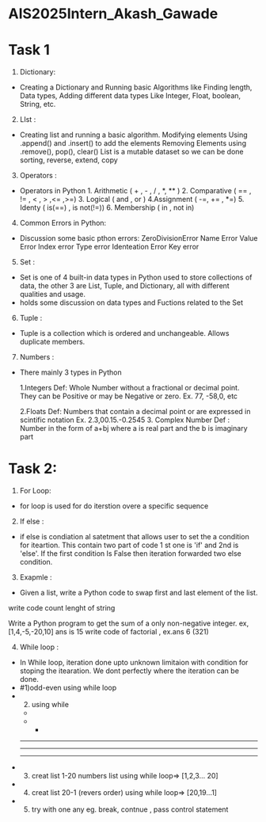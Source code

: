 # AIS2025Intern_Akash_Gawade
# Task 1
1) Dictionary:
  - Creating a Dictionary and Running basic Algorithms like Finding length, Data types, Adding different data types Like Integer, Float, boolean, String, etc.
2) LIst :
  - Creating list and running a basic algorithm. Modifying elements
  	Using .append() and .insert() to add the elements
  	Removing Elements using .remove(), pop(), clear()
  	List is a mutable dataset so we can be done sorting, reverse, extend, copy
3) Operators :
  - Operators in Python
	     1. Arithmetic ( + , - , / , *, ** )
	     2. Comparative ( == , != , < , > ,<= ,>=)
	     3. Logical ( and , or )
	     4.Assignment ( -=, += , *=)
	     5. Identy ( is(==) , is not(!=))
	     6. Membership ( in , not in)
4) Common Errors in Python:
  - Discussion some basic pthon errors:
  		ZeroDivisionError
		Name Error
		Value Error
		Index error
		Type error
		Identeation Error
		Key error
5) Set :
- Set is one of 4 built-in data types in Python used to store collections of data, the other 3 are List, Tuple, and Dictionary, all with different qualities and usage.
- holds some discussion on data types and Fuctions related to  the Set
6) Tuple :
- Tuple is a collection which is ordered and unchangeable. Allows duplicate members.
  
7) Numbers :
- There mainly 3 types in Python

	1.Integers
	    Def: Whole Number without a fractional or decimal point. They can be Positive or may be Negative or zero. Ex. 77, -58,0, etc
	    
	2.Floats
	    Def: Numbers that contain a decimal point or are expressed in scintific notation 
	    Ex. 2.3,00.15.-0.2545
	3. Complex Number
	    Def : Number in the form of a+bj where a is real part and the b is imaginary part


# Task 2:
1) For Loop:
- for loop is used for do iterstion overe a specific sequence

2) If else :
- if else is condiation al satetment that allows user to set the a condition for iteartion.
This contain two part of code 1 st one is 'if' and 2nd is 'else'.
If the first condition Is False then iteration forwarded two else condition.

3) Exapmle :
- Given a list, write a Python code to swap first and last element of the list.

write code count lenght of string

Write a Python program to get the sum of a only non-negative integer. ex, [1,4,-5,-20,10] ans is 15
write code of factorial , ex.ans 6 (321)


4) While loop :
- In While loop, iteration done upto unknown limitaion with condition for stoping the itearation. We dont perfectly where the iteration can be done.
- #1)odd-even using while loop 
- 2) using while
	* 
	* *
	* * *
	* * * *
	* * * * *
- 3) creat list 1-20 numbers list using while loop=> [1,2,3... 20]
- 4)  creat list 20-1 (revers order) using while loop=> [20,19...1]
- 5) try with one any eg. break, contnue , pass control statement
